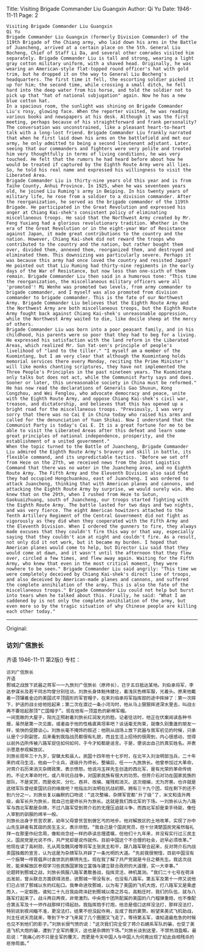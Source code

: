 Title: Visiting Brigade Commander Liu Guangxin
Author: Qi Yu
Date: 1946-11-11
Page: 2

    Visiting Brigade Commander Liu Guangxin
    Qi Yu
    Brigade Commander Liu Guangxin (formerly Division Commander) of the 119th Brigade of the Chiang army, who laid down his arms in the Battle of Juancheng, arrived at a certain place on the 5th. General Liu Bocheng, Chief of Staff Li Da, and several other comrades visited him separately. Brigade Commander Liu is tall and strong, wearing a light gray cotton military uniform, with a shaved head. Originally, he was wearing an American-style flat-topped round officer's hat with gold trim, but he dropped it on the way to General Liu Bocheng's headquarters. The first time it fell, the escorting soldier picked it up for him; the second time, while crossing a small ditch, he fell hard into the deep water from his horse, and told the soldier not to pick up that "hat of national subjugation" again. Now he has a new blue cotton hat.
    In a spacious room, the sunlight was shining on Brigade Commander Liu's rosy, glowing face. When the reporter visited, he was reading various books and newspapers at his desk. Although it was the first meeting, perhaps because of his straightforward and frank personality? The conversation was unconstrained, like a pleasant heart-to-heart talk with a long-lost friend. Brigade Commander Liu frankly narrated that when he first laid down his arms on the battlefield and met our army, he only admitted to being a second lieutenant adjutant. Later, seeing that our commanders and fighters were very polite and treated him very thoughtfully in terms of living conditions, he was very touched. He felt that the rumors he had heard before about how he would be treated if captured by the Eighth Route Army were all lies. So, he told his real name and expressed his willingness to visit the Liberated Area.
    Brigade Commander Liu is thirty-nine years old this year and is from Taihe County, Anhui Province. In 1925, when he was seventeen years old, he joined Liu Ruming's army in Beiping. In his twenty years of military life, he rose from a soldier to a division commander. After the reorganization, he served as the brigade commander of the 119th Brigade. He participated in the Great Revolution and expressed his anger at Chiang Kai-shek's consistent policy of eliminating miscellaneous troops. He said that the Northwest Army created by Mr. Feng Yuxiang had a glorious revolutionary tradition. Whether in the era of the Great Revolution or in the eight-year War of Resistance against Japan, it made great contributions to the country and the nation. However, Chiang Kai-shek did not reward the troops who contributed to the country and the nation, but rather bought them over, divided them, annexed them, reorganized them, and destroyed and eliminated them. This downsizing was particularly severe. Perhaps it was because this army had once loved the country and resisted Japan? He pointed out that Liu Ruming had thirty-nine regiments in the early days of the War of Resistance, but now less than one-sixth of them remain. Brigade Commander Liu then said in a humorous tone: "This time the reorganization, the miscellaneous military officers were all 'promoted'! Mi Wenhe was promoted two levels, from army commander to brigade commander, and I myself was also promoted from division commander to brigade commander. This is the fate of our Northwest Army. Brigade Commander Liu believes that the Eighth Route Army and the Northwest Army are both miscellaneous troops, but the Eighth Route Army fought back against Chiang Kai-shek's unreasonable oppression, while the Northwest Army waited to die, like docile sheep at the mercy of others.
    Brigade Commander Liu was born into a poor peasant family, and in his childhood, his parents were so poor that they had to beg for a living. He expressed his satisfaction with the land reform in the Liberated Areas, which realized Mr. Sun Yat-sen's principle of people's livelihood of "land to the tiller." "I myself am a member of the Kuomintang, but I am very clear that although the Kuomintang holds memorial services there every Monday, reciting the Prime Minister's will like monks chanting scriptures, they have not implemented the Three People's Principles in the past nineteen years. The Kuomintang only talks but does not act, while the Communist Party says and does. Sooner or later, this unreasonable society in China must be reformed."
    He has now read the declarations of Generals Gao Shuxun, Kong Congzhou, and Wei Fenglou, who advocate democracy and peace, unite with the Eighth Route Army, and oppose Chiang Kai-shek's civil war, treason, and dictatorship, and believes that this has opened up a bright road for the miscellaneous troops. "Previously, I was very sorry that there was no Cai E in China today who raised his arms and called for the denunciation of Yuan Shikai. Now I understand that the Communist Party is today's Cai E. It is a great fortune for me to be able to visit the Liberated Areas after this defeat and learn some great principles of national independence, prosperity, and the establishment of a united government."
    When the topic turned to the Battle of Juancheng, Brigade Commander Liu admired the Eighth Route Army's bravery and skill in battle, its flexible command, and its unpredictable tactics. "Before we set off from Heze on the 27th, we received news from the Joint Logistics Command that there was no water in the Juancheng area, and no Eighth Route Army. The Fifth Army and the Eleventh Division also said that they had occupied Hongchuankou, east of Juancheng. I was ordered to attack Juancheng, thinking that with American planes and cannons, and attacking the Eighth Route Army by surprise, we would surely win. Who knew that on the 29th, when I rushed from Heze to Sutun, Gaokuaizhuang, south of Juancheng, our troops started fighting with the Eighth Route Army. The battle lasted for two days and two nights, and was very fierce. The eight American howitzers attached to the Tenth Artillery Regiment of the Central Government did not fight as vigorously as they did when they cooperated with the Fifth Army and the Eleventh Division. When I ordered the gunners to fire, they always made excuses that they couldn't fire this way or that way, especially saying that they couldn't aim at night and couldn't fire. As a result, not only did it not work, but it became my burden. I hoped that American planes would come to help, but Director Liu said that they would come at dawn, and it wasn't until the afternoon that they flew over, circled a few times, and flew away again. Waiting for the Fifth Army, who knew that even in the most critical moment, they were nowhere to be seen." Brigade Commander Liu said angrily: "This time we were completely deceived by Chiang Kai-shek's direct line of troops, and also deceived by American-made planes and cannons, and suffered the complete annihilation of the army. This is also the fate of the miscellaneous troops." Brigade Commander Liu could not help but burst into tears when he talked about this. Finally, he said: "What I am saddened by is not only the complete annihilation of the army, but even more so by the tragic situation of why Chinese people are killing each other today."



<hr /> 

Original: 


### 访刘广信旅长
齐语
1946-11-11
第2版()
专栏：

    访刘广信旅长
    齐语
    鄄城之战放下武器之蒋军一一九旅刘广信旅长（原师长），已于五日抵达某地。刘伯承将军、李达参谋长及若干同志均曾分别往访。刘旅长身体魁伟健壮，着浅灰色棉军服，光着头。原来他戴着一顶镶着金边的美国式平顶圆形的军官帽子，在来刘伯承将军指挥部的途中摔掉了：第一次摔下，护送的战士给他拾起来；第二次在渡过一条小河沟时，他从马上狠狠摔进深水里去，叫战士再不要拾起那顶“亡国帽子”。现在他有一顶蓝色的新棉军帽。
    一间宽敞的大屋子，阳光正照射着刘旅长红润发光的脸。记者往访时，他正在伏案阅读各种书报，虽然是第一次见面，或者由于他的性格直爽坦率吧？谈话毫无拘束，就像久别重逢的朋友一样，愉快的促膝谈心。刘旅长毫不掩饰的叙述：他刚从战场上放下武器与我军初见的时候，只承认是个少尉副官。后来看到我指战员都很有礼貌，而且生活上招待的很周到，内心很感动，觉得以前外边所传被八路军捉住如何如何，于今才知都是谣言。于是，便说出自己的真实姓名。并表示愿意参观解放区。
    刘旅长现年三十九岁，安徽太和县人。民国十四年他十七岁时，在北平入刘汝明部当兵，二十年来的戎马生活，他由一个士兵，逐级升为师长。整编后，任一一九旅旅长。他曾参加过大革命，对蒋介石历来消灭杂牌政策，表示愤怒。他说冯玉祥先生创造的西北军，是有光荣的革命传统的。不论大革命时代，或八年抗日战争，对国家民族有很大的功劳。但蒋介石对功在国家民族的部队，不是奖赏，而是收买、分化、吞并、改编、摧残和消灭。这次缩编，尤为厉害。也许就是这枝军队曾经爱国抗日的缘故吧？他指出刘汝明在抗战初期，拥有三十九个团，现在剩下的还不到六分之一。刘旅长复以幽默的口吻说：“这次整编，杂牌军官都‘升了级’了，米文和连升两级，由军长升为旅长，我自己也是师长升为旅长。这就是我们西北军的下场。一刘旅长认为八路军与西北军都是杂牌，不过八路军受到蒋介石的无理压迫就斗争，而西北军却是束手待毙，像任人宰割的驯服的绵羊一般。
    刘旅长出身于贫苦农家，幼年父母曾贫苦到做乞丐的地步。他对解放区的土地改革，实现了孙中山先生耕者有其田的民生主义，表示欣慰。“我自己是个国民党员，但十分清楚国民党虽然每礼拜一在那里作纪念周，像和尚念经一样的恭读总理遗嘱，但他们十九年来，并没有实行过三民主义。国民党是光说不作，共产党却是说作就作。目前中国这个不合理的社会，迟早必须改革。”
    他现在读了高树勋、孔从周及魏凤楼等将军主张民主和平，跟八路军联合起来，反对蒋介石内战卖国独裁的宣言，认为这是为杂牌军队开辟了一条光明的大道。“先前我很惋惜，目前中国没有一个振臂一呼首倡声讨袁世凯的蔡锷先生。现在我了解了共产党就是今日之蔡先生。我这次战败，能来解放区参观学习些民族国家独立富强与建立联合政府的大道理，实一大幸事。”
    论题转到鄄城之战，刘旅长佩服八路军勇敢善战，指挥灵活，神机莫测。“我们二十七号在荷泽出发前，曾从联总方面获得消息，说鄄城一带没有水，也没有八路军。第五军及第十一师又说他们已占领了鄄城以东的红船口。我奉命进攻鄄城，以为有了美国的飞机大炮，打八路军又是乘虚而入，一定取胜。谁知二十九日我由荷泽赶到鄄城以南之苏屯，高魁庄时，我们的队伍，就与八路军打起来了。战斗两日两夜，非常激烈。中央炮十团所配属的美国的八门榴弹重炮，也不像配合第五军及十一师作战那样打得起劲。我指挥炮手打炮，他总是借口这样没法打，那样没法打，特别说到夜间瞄不准，更没法打。结果不但没起作用，反成了我的累赘。盼望来美式飞机助战，刘主任说天亮就来，等到下午才飞来晃了几个圈圈又飞走了。等待第五军，谁知道最危急的时候也见不到他们的影子。”刘旅长很气愤的说：“这次我们完全受了蒋介石嫡系军队的骗，也受了美造飞机大炮的骗，遭到了全军的覆灭，这也是杂牌的下场。”刘旅长谈到这里，不禁热泪盈眶。最后说：“我痛心的不只是全军的覆灭，而更是今天中国人与中国人为何竟出现了如此自相残杀的悲惨局面。”
